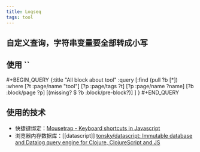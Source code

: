 ```yaml
---
title: Logseq
tags: tool
---
```


## 自定义查询，字符串变量要全部转成小写
## 使用 ``
#+BEGIN_QUERY
{:title "All block about tool"
 :query [:find (pull ?b [*])
  :where
  [?t :page/name "tool"]
  [?p :page/tags ?t]
  [?p :page/name ?name]
  [?b :block/page ?p]
  [(missing? $ ?b :block/pre-block?)]
]
}
#+END_QUERY
## 使用的技术
- 快捷键绑定：[Mousetrap - Keyboard shortcuts in Javascript](https://craig.is/killing/mice)
- 浏览器内存数据库：[[datascript]]
  [tonsky/datascript: Immutable database and Datalog query engine for Clojure, ClojureScript and JS](https://github.com/tonsky/datascript)
